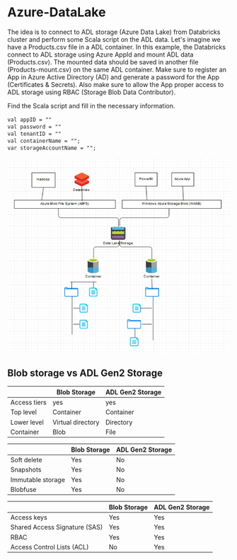 # Azure-DataLake
The idea is to connect to ADL storage (Azure Data Lake) from Databricks cluster and perform some Scala script on the ADL data. Let's imagine we have a Products.csv file in a ADL container. In this example, the Databricks connect to ADL storage using Azure AppId and mount ADL data (Products.csv). The mounted data should be saved in another file (Products-mount.csv) on the same ADL container. Make sure to register an App in Azure Active Directory (AD) and generate a password for the App (Certificates & Secrets). Also make sure to allow the App proper access to ADL storage using RBAC (Storage Blob Data Contributor).

Find the Scala script and fill in the necessary information. 
 
```
val appID = ""
val password = ""
val tenantID = ""
val containerName = "";
var storageAccountName = "";
``` 


<img src="multi-protocol-access.jpg" />


## Blob storage vs ADL Gen2 Storage


|               | Blob Storage      | ADL Gen2 Storage |
| ------------- | ----------------- | ---------------- |
| Access tiers  | yes               |  yes             |
| Top level     | Container         | Container        |
| Lower level   | Virtual directory | Directory        |
| Container     | Blob              | File             |




|                    | Blob Storage      | ADL Gen2 Storage |
| ------------------ | ----------------- | ---------------- |
| Soft delete        | Yes               | No               |
| Snapshots          | Yes               | No               |
| Immutable storage  | Yes               | No               |
| Blobfuse           | Yes               | No               |



|                                 | Blob Storage      | ADL Gen2 Storage |
| ------------------------------- | ----------------- | ---------------- |
| Access keys                     | Yes               | Yes              |
| Shared Access Signature (SAS)   | Yes               | Yes              |
| RBAC                            | Yes               | Yes              |
| Access Control Lists (ACL)      | No                | Yes              |

